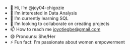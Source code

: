 - 👋 Hi, I’m @joy04-chigozie
- 👀 I’m interested in Data Analysis 
- 🌱 I’m currently learning SQL 
- 💞️ I’m looking to collaborate on creating projects 
- 📫 How to reach me joyotiegbe@gmail.com
- 😄 Pronouns: She/Her
- ⚡ Fun fact: I'm passionate about women empowerment 

<!---
joy04-chigozie/joy04-chigozie is a ✨ special ✨ repository because its `README.md` (this file) appears on your GitHub profile.
You can click the Preview link to take a look at your changes.
--->
